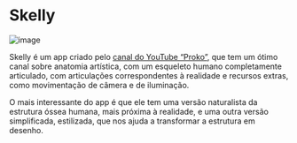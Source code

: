 # Skelly

![image](https://github.com/AndreCoutinhom/animals_and_creatures_concept_design/assets/91290799/53e7bb7f-2ddf-4dc7-abd9-f2753d645e75)

Skelly é um app criado pelo [canal do YouTube “Proko”](https://www.youtube.com/channel/UClM2LuQ1q5WEc23462tQzBg), que tem um ótimo canal sobre anatomia artística, com um esqueleto humano completamente articulado, com articulações correspondentes à realidade e recursos extras, como movimentação de câmera e de iluminação.

O mais interessante do app é que ele tem uma versão naturalista da estrutura óssea humana, mais próxima à realidade, e uma outra versão simplificada, estilizada, que nos ajuda a transformar a estrutura em desenho.
